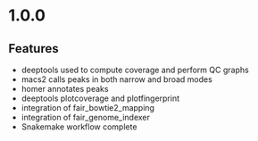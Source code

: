 # 1.0.0

## Features

* deeptools used to compute coverage and perform QC graphs
* macs2 calls peaks in both narrow and broad modes
* homer annotates peaks
* deeptools plotcoverage and plotfingerprint
* integration of fair_bowtie2_mapping
* integration of fair_genome_indexer
* Snakemake workflow complete